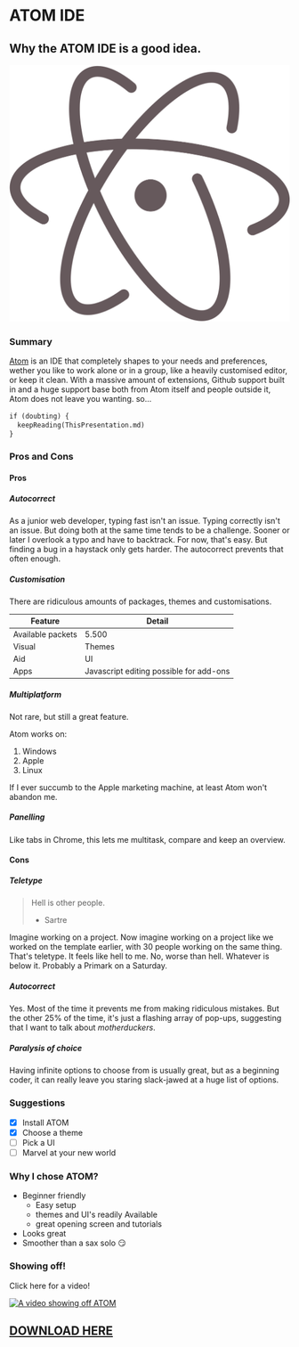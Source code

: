 # ATOM IDE

## Why the ATOM IDE is a good idea.

![Atom logo](./logo.png)


### Summary
[Atom](https://atom.io/) is an IDE that completely shapes to your needs and preferences, wether you like to work alone or in a group, like a heavily customised editor, or keep it clean. With a massive amount of extensions, Github support built in and a huge support base both from Atom itself and people outside it, Atom does not leave you wanting. so...

    if (doubting) {
      keepReading(ThisPresentation.md)
    }

### Pros and Cons

#### Pros
##### Autocorrect

As a junior web developer, typing fast isn't an issue. Typing correctly isn't an issue. But doing both at the same time tends to be a challenge. Sooner or later I overlook a typo and have to backtrack. For now, that's easy. But finding a bug in a haystack only gets harder. The autocorrect prevents that often enough.

##### Customisation

There are ridiculous amounts of packages, themes and customisations.

Feature | Detail
--------|--------
Available packets | 5.500
Visual | Themes
Aid | UI
Apps | Javascript editing possible for add-ons

##### Multiplatform

Not rare, but still a great feature.

Atom works on:
1. Windows
2. Apple
3. Linux

If I ever succumb to the Apple marketing machine, at least Atom won't abandon me.

##### Panelling

Like tabs in Chrome, this lets me multitask, compare and keep an overview.

#### Cons

##### Teletype

> Hell is other people.
>  - Sartre

Imagine working on a project. Now imagine working on a project like we worked on the template earlier, with 30 people working on the same thing. That's teletype. It feels like hell to me. No, worse than hell. Whatever is below it. Probably a Primark on a Saturday.



##### Autocorrect

Yes. Most of the time it prevents me from making ridiculous mistakes. But the other 25% of the time, it's just a flashing array of pop-ups, suggesting that I want to talk about *motherduckers*.

##### Paralysis of choice

Having infinite options to choose from is usually great, but as a beginning coder, it can really leave you staring slack-jawed at a huge list of options.

### Suggestions

- [x] Install ATOM
- [x] Choose a theme
- [ ] Pick a UI
- [ ] Marvel at your new world

### Why I chose ATOM?
- Beginner friendly
   - Easy setup
   - themes and UI's readily Available
   - great opening screen and tutorials
 - Looks great
 - Smoother than a sax solo :smirk:

### Showing off!
Click here for a video!

[![A video showing off ATOM](http://img.youtube.com/vi/bo5MM2N_3tw/0.jpg)](http://www.youtube.com/watch?v=bo5MM2N_3tw "Video")







## [DOWNLOAD HERE](https://atom.io/download/deb)

